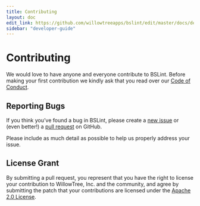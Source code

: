 ```yaml
---
title: Contributing
layout: doc
edit_link: https://github.com/willowtreeapps/bslint/edit/master/docs/developer-guide/contributing/index.md
sidebar: "developer-guide"
---
```


# Contributing

We would love to have anyone and everyone contribute to BSLint. Before making your first contribution we kindly ask that you read over our [Code of Conduct](code-of-conduct).

## Reporting Bugs

If you think you’ve found a bug in BSLint, please create a [new issue](https://github.com/willowtreeapps/bslint/issues/new) or (even better!) a [pull request](https://github.com/willowtreeapps/bslint/compare) on GitHub.

Please include as much detail as possible to help us properly address your issue.

## License Grant

By submitting a pull request, you represent that you have the right to license your contribution to WillowTree, Inc. and the community, and agree by submitting the patch that your contributions are licensed under the [Apache 2.0 License](https://github.com/willowtreeapps/bslint/blob/master/LICENSE).